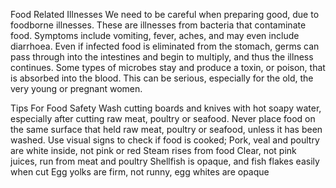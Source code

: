 Food Related Illnesses
We need to be careful when preparing good, due to foodborne illnesses. These are illnesses from bacteria that contaminate food. Symptoms include vomiting, fever, aches, and may even include diarrhoea. Even if infected food is eliminated from the stomach, germs can pass through into the intestines and begin to multiply, and thus the illness continues. Some types of microbes stay and produce a toxin, or poison, that is absorbed into the blood. This can be serious, especially for the old, the very young or pregnant women.

Tips For Food Safety
Wash cutting boards and knives with hot soapy water, especially after cutting raw meat, poultry or seafood.
Never place food on the same surface that held raw meat, poultry or seafood, unless it has been washed.
Use visual signs to check if food is cooked;
   Pork, veal and poultry are white inside, not pink or red 
   Steam rises from food
   Clear, not pink juices, run from meat and poultry
   Shellfish is opaque, and fish flakes easily when cut
   Egg yolks are firm, not runny, egg whites are opaque
    
   
   
   
   
   
   
   
   
   
   



